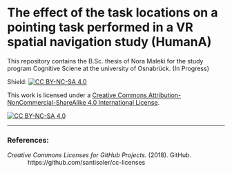 # The effect of the task locations on a pointing task performed in a VR spatial navigation study (HumanA)


This repository contains the B.Sc. thesis of Nora Maleki for the study program Cognitive Sciene at the university of Osnabrück. (In Progress)




Shield: [![CC BY-NC-SA 4.0][cc-by-nc-sa-shield]][cc-by-nc-sa]

This work is licensed under a
[Creative Commons Attribution-NonCommercial-ShareAlike 4.0 International License][cc-by-nc-sa].

[![CC BY-NC-SA 4.0][cc-by-nc-sa-image]][cc-by-nc-sa]

[cc-by-nc-sa]: http://creativecommons.org/licenses/by-nc-sa/4.0/
[cc-by-nc-sa-image]: https://licensebuttons.net/l/by-nc-sa/4.0/88x31.png
[cc-by-nc-sa-shield]: https://img.shields.io/badge/License-CC%20BY--NC--SA%204.0-lightgrey.svg


_____________________________________________________________________________________________________________________________________

### References:

<p><cite><i>Creative Commons Licenses for GitHub Projects.</i></cite> (2018). GitHub. <br>
&nbsp;&nbsp;&nbsp;&nbsp;&nbsp;&nbsp;&nbsp;&nbsp;&nbsp;&nbsp;&nbsp; https://github.com/santisoler/cc-licenses</p>
